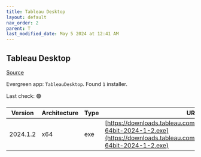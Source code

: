 ```yaml
---
title: Tableau Desktop
layout: default
nav_order: 2
parent: T
last_modified_date: May 5 2024 at 12:41 AM
---
```


## Tableau Desktop

[Source](https://www.tableau.com/)

Evergreen app: `TableauDesktop`. Found `1` installer.

Last check: 🟢

| Version  | Architecture | Type | URI                                                                                                                                                      |
| -------- | ------------ | ---- | -------------------------------------------------------------------------------------------------------------------------------------------------------- |
| 2024.1.2 | x64          | exe  | [https://downloads.tableau.com/tssoftware/TableauDesktop-64bit-2024-1-2.exe](https://downloads.tableau.com/tssoftware/TableauDesktop-64bit-2024-1-2.exe) |
